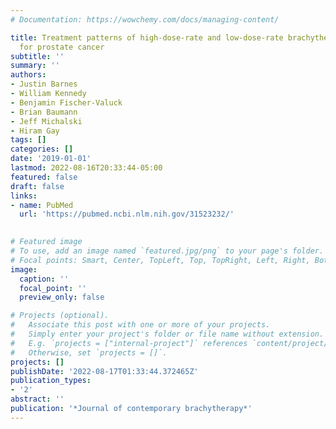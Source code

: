 ```yaml
---
# Documentation: https://wowchemy.com/docs/managing-content/

title: Treatment patterns of high-dose-rate and low-dose-rate brachytherapy as monotherapy
  for prostate cancer
subtitle: ''
summary: ''
authors:
- Justin Barnes
- William Kennedy
- Benjamin Fischer-Valuck
- Brian Baumann
- Jeff Michalski
- Hiram Gay
tags: []
categories: []
date: '2019-01-01'
lastmod: 2022-08-16T20:33:44-05:00
featured: false
draft: false
links:
- name: PubMed
  url: 'https://pubmed.ncbi.nlm.nih.gov/31523232/'
  

# Featured image
# To use, add an image named `featured.jpg/png` to your page's folder.
# Focal points: Smart, Center, TopLeft, Top, TopRight, Left, Right, BottomLeft, Bottom, BottomRight.
image:
  caption: ''
  focal_point: ''
  preview_only: false

# Projects (optional).
#   Associate this post with one or more of your projects.
#   Simply enter your project's folder or file name without extension.
#   E.g. `projects = ["internal-project"]` references `content/project/deep-learning/index.md`.
#   Otherwise, set `projects = []`.
projects: []
publishDate: '2022-08-17T01:33:44.372465Z'
publication_types:
- '2'
abstract: ''
publication: '*Journal of contemporary brachytherapy*'
---
```

